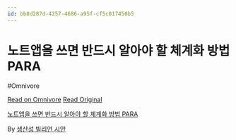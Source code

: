 ```yaml
---
id: bb8d287d-4257-4686-a95f-cf5c017450b5
---
```


# 노트앱을 쓰면 반드시 알아야 할 체계화 방법 PARA
#Omnivore
 
[Read on Omnivore](https://omnivore.app/me/https-youtube-com-watch-v-lk-r-qu-m-ib-f-yc-18fcc66db32)
[Read Original](https://youtube.com/watch?v=lkRQuMIbFYc)
 
[노트앱을 쓰면 반드시 알아야 할 체계화 방법 PARA](https://youtube.com/watch?v=lkRQuMIbFYc)

By [생산성 빌리언 시안](https://www.youtube.com/@sian-prod)
